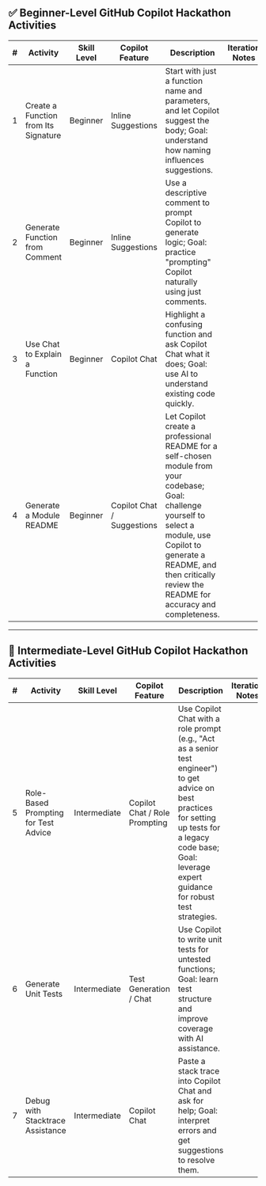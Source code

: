 ## ✅ Beginner-Level GitHub Copilot Hackathon Activities

| #   | Activity                                | Skill Level | Copilot Feature             | Description                                                                                                                              | Iteration Notes |
|-----|-----------------------------------------|-------------|------------------------------|------------------------------------------------------------------------------------------------------------------------------------------|-----------------|
| 1   | Create a Function from Its Signature    | Beginner    | Inline Suggestions           | Start with just a function name and parameters, and let Copilot suggest the body; Goal: understand how naming influences suggestions.     |                 |
| 2   | Generate Function from Comment          | Beginner    | Inline Suggestions           | Use a descriptive comment to prompt Copilot to generate logic; Goal: practice "prompting" Copilot naturally using just comments.         |                 |
| 3   | Use Chat to Explain a Function          | Beginner    | Copilot Chat                 | Highlight a confusing function and ask Copilot Chat what it does; Goal: use AI to understand existing code quickly.                      |                 |
| 4   | Generate a Module README                  | Beginner    | Copilot Chat / Suggestions   | Let Copilot create a professional README for a self-chosen module from your codebase; Goal: challenge yourself to select a module, use Copilot to generate a README, and then critically review the README for accuracy and completeness. |                 |

---

## 🔧 Intermediate-Level GitHub Copilot Hackathon Activities

| #   | Activity                                | Skill Level | Copilot Feature             | Description                                                                                                                              | Iteration Notes |
|-----|-----------------------------------------|-------------|------------------------------|------------------------------------------------------------------------------------------------------------------------------------------|-----------------|
| 5   | Role-Based Prompting for Test Advice    | Intermediate    | Copilot Chat / Role Prompting| Use Copilot Chat with a role prompt (e.g., "Act as a senior test engineer") to get advice on best practices for setting up tests for a legacy code base; Goal: leverage expert guidance for robust test strategies. |                 |
| 6   | Generate Unit Tests                     | Intermediate    | Test Generation / Chat       | Use Copilot to write unit tests for untested functions; Goal: learn test structure and improve coverage with AI assistance.              |                 |
| 7   | Debug with Stacktrace Assistance        | Intermediate    | Copilot Chat                 | Paste a stack trace into Copilot Chat and ask for help; Goal: interpret errors and get suggestions to resolve them.                      |                 |